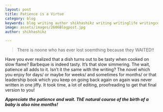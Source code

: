```yaml
---
layout: post
title: Patience is a Virtue
category: blog
keywords: blog writing author shikhashikz writing writinglife writingcommunity dailyblogpost dailyblogpostchallenge life experiences 
image: assets/images/2606Blogpost.jpg
author: shikhashikz

---
```

>There is noone who has ever lost soemthing because they WAITED!!
>

Have you ever realized that a dish turns out to be tasty when cooked on slow flame? Barbeque is indeed tasty. It’s that slow simmering. The wait, patience all adds to it. Isn’t it the same with the writing? The novel which you enjoy for days/ or maybe for weeks/ and sometimes for months/ or that leadership book which you keep on going back again on again was never written in one jiffy. It took time, a lot of editing, proofreading to get that final version to you!

***Appreciate the patience and wait. ThE natural course of the birth of a baby is also nine months!***


